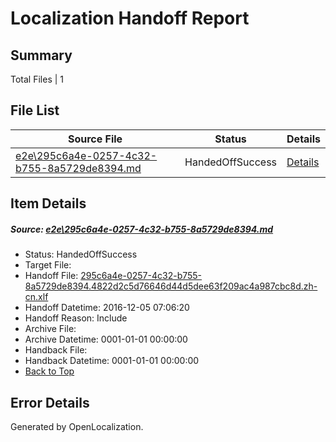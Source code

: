 # <a name='report-top'></a> Localization Handoff Report

## Summary
 Total Files | 1

## File List
 Source File | Status | Details 
 ----------- | ------ | ------- 
 [e2e\295c6a4e-0257-4c32-b755-8a5729de8394.md](https://github.com/OpenLocalizationTestOrg/ol-test0/blob/7d3e48b3185cb446d3a74a915fb9345f54206ba2/e2e/295c6a4e-0257-4c32-b755-8a5729de8394.md) | HandedOffSuccess | [Details](#cf8f0b10c21f6a7c86e3d56a07d37a6f9e0bf5681)

## Item Details
##### <a name='cf8f0b10c21f6a7c86e3d56a07d37a6f9e0bf5681'></a> Source: [e2e\295c6a4e-0257-4c32-b755-8a5729de8394.md](https://github.com/OpenLocalizationTestOrg/ol-test0/blob/7d3e48b3185cb446d3a74a915fb9345f54206ba2/e2e/295c6a4e-0257-4c32-b755-8a5729de8394.md)
* Status: HandedOffSuccess
* Target File: 
* Handoff File: [295c6a4e-0257-4c32-b755-8a5729de8394.4822d2c5d76646d44d5dee63f209ac4a987cbc8d.zh-cn.xlf](https://github.com/OpenLocalizationTestOrg/ol-test0-handoff/blob/8c401083a477cf6f68f673f01fe97816288668a4/ol-handoff/OpenLocalizationTestOrg/ol-test0-zhcn/shujia/mt/295c6a4e-0257-4c32-b755-8a5729de8394.4822d2c5d76646d44d5dee63f209ac4a987cbc8d.zh-cn.xlf)
* Handoff Datetime: 2016-12-05 07:06:20
* Handoff Reason: Include
* Archive File: 
* Archive Datetime: 0001-01-01 00:00:00
* Handback File: 
* Handback Datetime: 0001-01-01 00:00:00
* [Back to Top](#report-top)


## Error Details

Generated by OpenLocalization.
